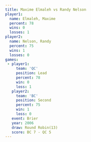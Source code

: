 ```yaml
---
title: Maxime Elmaleh vs Randy Nelson
player1:               
  name: Elmaleh, Maxime
  percent: 78          
  wins: 0              
  losses: 1            
player2:               
  name: Nelson, Randy  
  percent: 75          
  wins: 1              
  losses: 0            
games:
 - player1:        
     team: 'QC'    
     position: Lead
     percent: 78   
     win: 0        
     loss: 1       
   player2:          
     team: 'BC'      
     position: Second
     percent: 75     
     win: 1          
     loss: 0         
   event: Brier         
   year: 2006           
   draw: Round Robin(13)
   score: BC 7 - QC 5   
---
```

